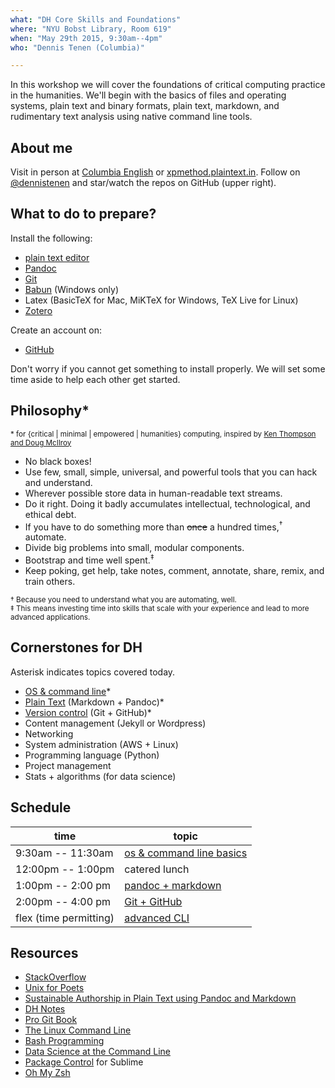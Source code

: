 ```yaml
---
what: "DH Core Skills and Foundations"
where: "NYU Bobst Library, Room 619"
when: "May 29th 2015, 9:30am--4pm"
who: "Dennis Tenen (Columbia)"

---
```


In this workshop we will cover the foundations of critical computing practice
in the humanities. We'll begin with the basics of files and operating systems,
plain text and binary formats, plain text, markdown, and rudimentary text
analysis using native command line tools.

## About me

Visit in person at [Columbia
English](http://english.columbia.edu/people/profile/453) or
[xpmethod.plaintext.in](http://xpmethod.plaintext.in/strains.html). Follow on
[@dennistenen](https://twitter.com/dennistenen) and star/watch the repos on
GitHub (upper right).

## What to do to prepare?

Install the following:

- [plain text editor](http://www.sublimetext.com/2)
- [Pandoc](http://pandoc.org/installing.html)
- [Git](https://help.github.com/articles/set-up-git/)
- [Babun](http://babun.github.io/) (Windows only)
- Latex (BasicTeX for Mac, MiKTeX for Windows, TeX Live for Linux)
- [Zotero](https://www.zotero.org/)

Create an account on:

- [GitHub](https://github.com)

Don't worry if you cannot get something to install properly. We will set some
time aside to help each other get started.

## Philosophy\*
<sup>* for {critical | minimal | empowered | humanities} computing, inspired by [Ken Thompson and Doug
McIlroy](http://www.faqs.org/docs/artu/ch01s06.html)</sup>

- No black boxes!
- Use few, small, simple, universal, and powerful tools that you can hack and
  understand.
- Wherever possible store data in human-readable text streams.
- Do it right. Doing it badly accumulates intellectual, technological, and
  ethical debt.
- If you have to do something more than ~~once~~ a hundred times,<sup>†</sup>
  automate.
- Divide big problems into small, modular components.
- Bootstrap and time well spent.<sup>‡</sup>
- Keep poking, get help, take notes, comment, annotate, share, remix, and train
  others.

<sub>† Because you need to understand what you are automating, well.</sub>  
<sub>‡ This means investing time into skills that scale with your
experience and lead to more advanced applications.</sub>

## Cornerstones for DH

Asterisk indicates topics covered today.

- [OS & command line](https://github.com/denten/dhnotes/wiki/cli-basics)\*
- [Plain Text](http://programminghistorian.org/lessons/sustainable-authorship-in-plain-text-using-pandoc-and-markdown) (Markdown + Pandoc)\*
- [Version control](https://github.com/denten/dhnotes/wiki/github-workflow) (Git + GitHub)\*
- Content management (Jekyll or Wordpress)
- Networking
- System administration (AWS + Linux)
- Programming language (Python)
- Project management
- Stats + algorithms (for data science)

## Schedule

 time                  | topic
-----------------------|---------------------
9:30am -- 11:30am      | [os & command line basics](https://github.com/denten/dhnotes/wiki/cli-basics)
12:00pm -- 1:00pm      | catered lunch
1:00pm -- 2:00 pm       | [pandoc + markdown](http://programminghistorian.org/lessons/sustainable-authorship-in-plain-text-using-pandoc-and-markdown)
2:00pm -- 4:00 pm       | [Git + GitHub](https://github.com/denten/dhnotes/wiki/github-workflow)
flex (time permitting) | [advanced CLI](https://github.com/denten/dhnotes/wiki/cli-basics)

## Resources

- [StackOverflow](http://stackoverflow.com/)
- [Unix for Poets](http://doc.cat-v.org/unix/for-poets/)
- [Sustainable Authorship in Plain Text using Pandoc and Markdown](http://programminghistorian.org/lessons/sustainable-authorship-in-plain-text-using-pandoc-and-markdown.html)
- [DH Notes](https://github.com/denten/dhnotes/wiki)
- [Pro Git Book](https://progit.org/)
- [The Linux Command Line](http://linuxcommand.org/tlcl.php)
- [Bash Programming](http://tldp.org/HOWTO/Bash-Prog-Intro-HOWTO.html)
- [Data Science at the Command Line](http://datascienceatthecommandline.com/)
- [Package Control](https://packagecontrol.io/) for Sublime
- [Oh My Zsh](https://github.com/robbyrussell/oh-my-zsh)

